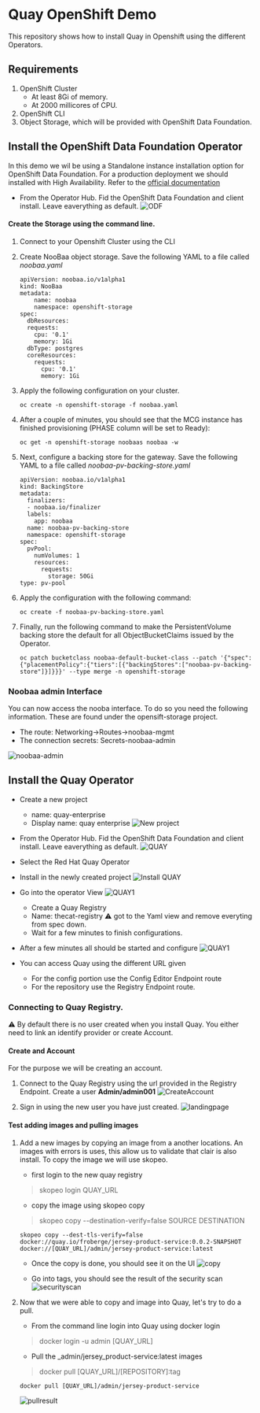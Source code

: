 # Quay OpenShift Demo

This repository shows how to install Quay in Openshift using the different Operators.


## Requirements
1. OpenShift Cluster
    * At least 8Gi of memory.
    * At 2000 millicores of CPU.
1. OpenShift CLI
1. Object Storage, which will be provided with OpenShift Data Foundation.


## Install the OpenShift Data Foundation Operator

In this demo we wil be using a Standalone instance installation option for OpenShift Data Foundation. For a production deployment we should installed with High Availability. Refer to the [official documentation](https://access.redhat.com/documentation/en-us/red_hat_openshift_data_foundation/4.9)


* From the Operator Hub. Fid the OpenShift Data Foundation and client install. Leave eaverything as default.
![ODF](docs/images/install-odf.png)


#### Create the Storage using the command line.

1. Connect to your Openshift Cluster using the  CLI 
1. Create NooBaa object storage. Save the following YAML to a file called _noobaa.yaml_
    ```
    apiVersion: noobaa.io/v1alpha1
    kind: NooBaa
    metadata:
        name: noobaa
        namespace: openshift-storage
    spec:
      dbResources:
      requests:
        cpu: '0.1'
        memory: 1Gi
      dbType: postgres
      coreResources:
        requests:
          cpu: '0.1'
          memory: 1Gi
    ```

1. Apply the following configuration on your cluster.
    ```
    oc create -n openshift-storage -f noobaa.yaml
    ```
1. After a couple of minutes, you should see that the MCG instance has finished provisioning (PHASE column will be set to Ready):
    ```
    oc get -n openshift-storage noobaas noobaa -w
    ```
1. Next, configure a backing store for the gateway. Save the following YAML to a file called _noobaa-pv-backing-store.yaml_
    ```
    apiVersion: noobaa.io/v1alpha1
    kind: BackingStore
    metadata:
      finalizers:
      - noobaa.io/finalizer
      labels:
        app: noobaa
      name: noobaa-pv-backing-store
      namespace: openshift-storage
    spec:
      pvPool:
        numVolumes: 1
        resources:
          requests:
            storage: 50Gi 
    type: pv-pool
    ```
1. Apply the configuration with the following command:
    ```
    oc create -f noobaa-pv-backing-store.yaml
    ```
1. Finally, run the following command to make the PersistentVolume backing store the default for all ObjectBucketClaims issued by the Operator.
    ```
    oc patch bucketclass noobaa-default-bucket-class --patch '{"spec":{"placementPolicy":{"tiers":[{"backingStores":["noobaa-pv-backing-store"]}]}}}' --type merge -n openshift-storage
    ```

### Noobaa admin Interface

You can now access the nooba interface. To do so you need the following information. These are found under the opensift-storage project.

* The route: Networking->Routes->noobaa-mgmt
* The connection secrets: Secrets-noobaa-admin

![noobaa-admin](docs/images/noobaa-admin.png)

## Install the Quay Operator

* Create a new project
    * name: quay-enterprise
    * Display name: quay enterprise
![New project](docs/images/quay-project.png)


* From the Operator Hub. Fid the OpenShift Data Foundation and client install. Leave eaverything as default.
![QUAY](docs/images/quay-operator.png)

* Select the Red Hat Quay Operator
* Install in the newly created project
![Install QUAY](docs/images/install-quay.png)

* Go into the operator View
![QUAY1](docs/images/quay-operator-1.png)

    * Create a Quay Registry
    * Name: thecat-registry
    :warning: got to the Yaml view and remove everyting from spec down.
    * Wait for a few minutes to finish configurations.

* After a few minutes all should be started and configure
![QUAY1](docs/images/quay-operator-2.png)



* You can access Quay using the different URL given
    * For the config portion use the Config Editor Endpoint route
    * For the repository use the Registry Endpoint route.


### Connecting to Quay Registry.

:warning: By default there is no user created when you install Quay.  You either need to link an identify provider or create Account.

#### Create and Account

For the purpose we will be creating an account.

1. Connect to the Quay Registry using the url provided in the Registry Endpoint. Create a user __Admin/admin001__
![CreateAccount](docs/images/createAccount.png)

1. Sign in using the new user you have just created.
![landingpage](docs/images/landingPage.png)

#### Test adding images and pulling images

1. Add a new images by copying an image from a another locations. An images with errors is uses, this allow us to validate that clair is also install. To copy the image we will use skopeo.

    * first login to the new quay registry
    > skopeo login QUAY_URL

    * copy the image using skopeo copy
    > skopeo copy --destination-verify=false SOURCE DESTINATION

    ```
    skopeo copy --dest-tls-verify=false docker://quay.io/froberge/jersey-product-service:0.0.2-SNAPSHOT docker://[QUAY_URL]/admin/jersey-product-service:latest
    ```

    * Once the copy is done, you should see it on the UI
    ![copy](docs/images/copyresults.png)

    * Go into tags, you should see the result of the security scan
    ![securityscan](docs/images/securityscan.png)

1. Now that we were able to copy and image into Quay, let's try to do a pull.

    * From the command line login into Quay using docker login
    > docker login -u admin [QUAY_URL]

    * Pull the _admin/jersey_product-service:latest images
    > docker pull [QUAY_URL]/[REPOSITORY]:tag
    ```
    docker pull [QUAY_URL]/admin/jersey-product-service
    ```
    ![pullresult](docs/images/dockerpull.png)